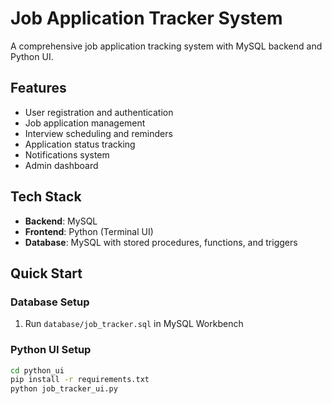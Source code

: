 # Job Application Tracker System

A comprehensive job application tracking system with MySQL backend and Python UI.

## Features
- User registration and authentication
- Job application management
- Interview scheduling and reminders
- Application status tracking
- Notifications system
- Admin dashboard

## Tech Stack
- **Backend**: MySQL
- **Frontend**: Python (Terminal UI)
- **Database**: MySQL with stored procedures, functions, and triggers

## Quick Start

### Database Setup
1. Run `database/job_tracker.sql` in MySQL Workbench

### Python UI Setup
```bash
cd python_ui
pip install -r requirements.txt
python job_tracker_ui.py
